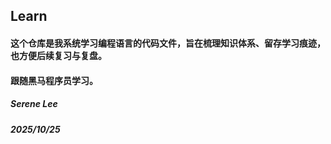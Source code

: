 ## Learn

#### 这个仓库是我系统学习编程语言的代码文件，旨在梳理知识体系、留存学习痕迹，也方便后续复习与复盘。
#### 跟随黑马程序员学习。

##### Serene Lee
##### 2025/10/25